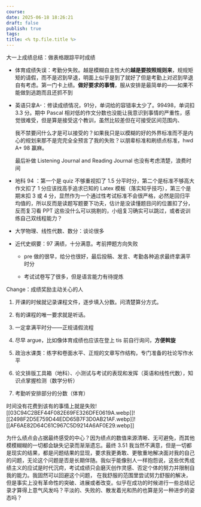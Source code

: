 ```yaml
---
course: 
date: 2025-06-18 18:26:21
draft: false
publish: true
tags: 
title: <% tp.file.title %>
---
```


大一上成绩总结：做表格跟踪平时成绩

- 体育成绩失误：考勤分失败。越是模糊自主性大的**越是要按照规则来**，规规矩矩的请假，而不是迟到早退，明面上似乎是到了就好了但是考勤上对迟到早退自有考虑。第一门卡上绩。**做好要求的事情**，服从安排是最简单的——如果不能做到逃跑而且还抓不到
    
- 英语只拿A-：修读成绩情况，91分，单词给的容错率太少了。99498，单词扣 3.3 分。期中 Pascal 相对低的作文分数也没能让我意识到事情的严重性，感觉很难受，但是算是接受这个教训，虽然比较差但在可接受区间范围内、
    
    我不禁要问什么才是可以接受的？如果我只是以模糊的好的外界标准而不是内心的规划来那不是完完全全预言了我的失败？以朋辈标准和刷绩点标准，hwd A+ 98 赢麻。
    
    最后补做 Listening Journal and Reading Journal 也没有考虑清楚，浪费时间
    
- 地科 94 ：第一个是 quiz 不够重视扣了 1.5 分平时分，第二个是标准不够高大作文扣了 1 分应该找高手追求已知的 Latex 模板（落实知乎技巧），第三个是期末扣 3 或 4 分，显然作为一个通过性考试标准不会很严格，必然是回归平均值的，所以反而是读题写题要下功夫，估计是没读懂题目问的位置扣了分，反而复习看 PPT 这些没什么可以挑剔的，小组复习确实可以跳过，或者说训练自己双线程能力？
    
- 大学物理、线性代数、数分：谈论很多
    
- 近代史纲要：97 满绩，十分满意。考前押题方向失败
    
    - pre 做的很早，给分也很好，最后投稿、发言、考勤各种追求最终拿满平时分
        
    - 考试试卷写了很多，但是语言能力有待提炼
        

Change：成绩奖励主动关心的人

1. 开课的时候就记录课程文件，逐步填入分数。问清楚算分方式。
    
2. 有的课程的唯一要求就是听话。
    
3. 一定拿满平时分——正规请假流程
    
4. 尽早 argue，比如像体育成绩也应该在登上 tis 前自行询问，**方便斡旋**
    
5. 政治水课类：练字和卷面水平、正规的文章写作结构，专门准备的社论写作水平
    
6. 论文排版工具箱（地科）、小测试与考试的表现和发挥（英语和线性代数），知识点掌握检测（数学分析）
    
7. 考勤听安排部分的分数（体育）
    

时间没有花费到该有的事情上就是失败![[03C94C2BEF44F082E69FE326DFE0619A.webp]]![[2498F2D5E759D44EDD65B7F3D0AB21AF.webp]]![[AF6AE82D64C61C967C5D9214A6AF0E29.webp]]

为什么绩点会占据最终感受的中心？因为绩点的数值来源清晰、无可避免，而其他模模糊糊的一切都会缺失记录而渐渐遗忘。最终 3.51 我当然不满意，但是一切都是现实的结果，都是问题结果的显现，要求我更勇敢、更敬重地解决面对我的自己的问题，无论这个问题是否是长期伴随。我似乎能像别人一样抱怨说，这些优秀成绩主义的应试是时代沉疴，考试成绩只会磨灭创作灵感、否定个体的努力并限制自我的能力。我固然可以回避这个问题， 在我舒服的范围里尝试努力舒服的解决，但是事实上没有革命性的突破、进展或者改变。似乎在成功的时候进行一些总结记录才算得上意气风发吗？平淡的、失败的、散发着光和热的也算是另一种进步的姿态吗？
